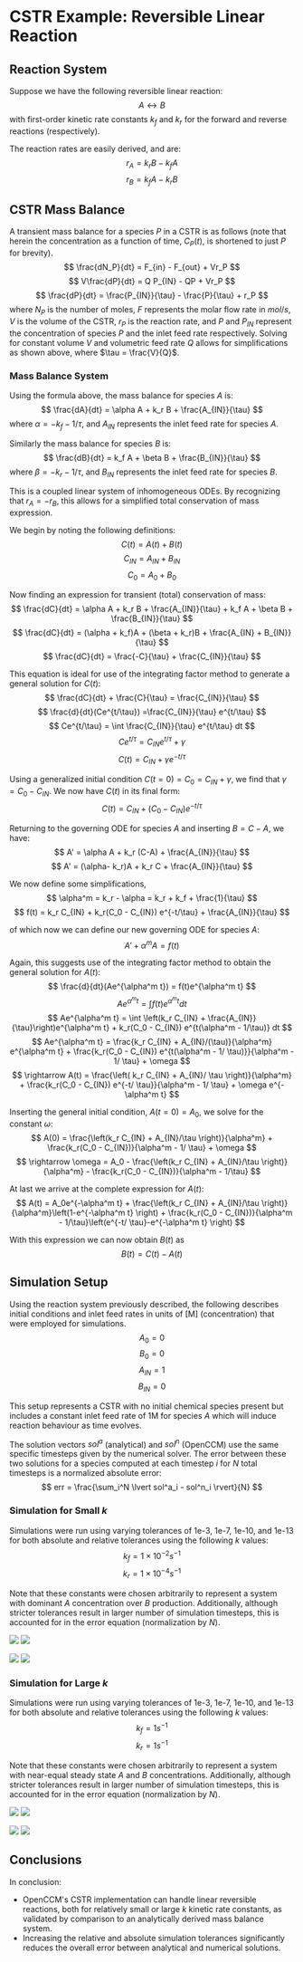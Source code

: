# CSTR Example: Reversible Linear Reaction

## Reaction System

Suppose we have the following reversible linear reaction: $$ A \leftrightarrow B$$ with first-order kinetic rate constants $k_f$ and $k_r$ for the forward and reverse reactions (respectively).

The reaction rates are easily derived, and are:
$$ r_A = k_rB - k_fA $$
$$ r_B = k_fA - k_rB $$

## CSTR Mass Balance

A transient mass balance for a species $P$ in a CSTR is as follows (note that herein the concentration as a function of time, $C_P(t)$, is shortened to just $P$ for brevity).
$$ \frac{dN_P}{dt} = F_{in} - F_{out} + Vr_P $$
$$ V\frac{dP}{dt} = Q P_{IN} - QP + Vr_P $$
$$ \frac{dP}{dt} = \frac{P_{IN}}{\tau} - \frac{P}{\tau} + r_P $$
where $N_P$ is the number of moles, $F$ represents the molar flow rate in $mol/s$, $V$ is the volume of the CSTR, $r_P$ is the reaction rate, and $P$ and $P_{IN}$ represent the concentration of species $P$ and the inlet feed rate respectively.
Solving for constant volume $V$ and volumetric feed rate $Q$ allows for simplifications as shown above, where $\tau = \frac{V}{Q}$.

### Mass Balance System

Using the formula above, the mass balance for species $A$ is: 
$$ \frac{dA}{dt} = \alpha A + k_r B + \frac{A_{IN}}{\tau} $$
where $\alpha = -k_f - 1/\tau$, and $A_{IN}$ represents the inlet feed rate for species $A$. 

Similarly the mass balance for species $B$ is:
$$ \frac{dB}{dt} = k_f A + \beta B + \frac{B_{IN}}{\tau} $$
where $\beta = -k_r - 1/\tau$, and $B_{IN}$ represents the inlet feed rate for species $B$. 

This is a coupled linear system of inhomogeneous ODEs.
By recognizing that $r_A = -r_B$, this allows for a simplified total conservation of mass expression.

We begin by noting the following definitions:
$$ C(t) = A(t) + B(t) $$
$$ C_{IN} = A_{IN} + B_{IN} $$
$$ C_0 = A_0 + B_0 $$

Now finding an expression for transient (total) conservation of mass:
$$ \frac{dC}{dt} = \alpha A + k_r B + \frac{A_{IN}}{\tau} + k_f A + \beta B + \frac{B_{IN}}{\tau} $$
$$ \frac{dC}{dt} = (\alpha + k_f)A + (\beta + k_r)B + \frac{A_{IN} + B_{IN}}{\tau} $$
$$ \frac{dC}{dt} = \frac{-C}{\tau} + \frac{C_{IN}}{\tau} $$

This equation is ideal for use of the integrating factor method to generate a general solution for $C(t)$:
$$ \frac{dC}{dt} + \frac{C}{\tau} = \frac{C_{IN}}{\tau} $$
$$ \frac{d}{dt}(Ce^{t/\tau}) =\frac{C_{IN}}{\tau} e^{t/\tau} $$
$$ Ce^{t/\tau} = \int \frac{C_{IN}}{\tau} e^{t/\tau} dt $$
$$ Ce^{t/\tau} = C_{IN}e^{t/\tau} + \gamma $$
$$ C(t) = C_{IN} + \gamma  e^{-t/\tau} $$

Using a generalized initial condition $C(t=0) = C_0 = C_{IN} + \gamma$, we find that $\gamma = C_0 - C_{IN}$.
We now have $C(t)$ in its final form:
$$ C(t) = C_{IN} + (C_0 - C_{IN}) e^{-t/\tau} $$

Returning to the governing ODE for species $A$ and inserting $B = C-A$, we have:
$$ A' = \alpha A + k_r (C-A) + \frac{A_{IN}}{\tau} $$
$$ A' = (\alpha- k_r)A + k_r C + \frac{A_{IN}}{\tau} $$

We now define some simplifications,
$$ \alpha^m = k_r - \alpha = k_r + k_f + \frac{1}{\tau} $$
$$ f(t) = k_r C_{IN} + k_r(C_0 - C_{IN}) e^{-t/\tau} + \frac{A_{IN}}{\tau} $$

of which now we can define our new governing ODE for species $A$:
$$ A' + \alpha^m A = f(t) $$

Again, this suggests use of the integrating factor method to obtain the general solution for $A(t)$:
$$ \frac{d}{dt}(Ae^{\alpha^m t}) = f(t)e^{\alpha^m t} $$
$$ Ae^{\alpha^m t} = \int f(t)e^{\alpha^m t} dt $$
$$ Ae^{\alpha^m t} = \int \left(k_r C_{IN} + \frac{A_{IN}}{\tau}\right)e^{\alpha^m t} + k_r(C_0 - C_{IN}) e^{t(\alpha^m - 1/\tau)} dt $$
$$ Ae^{\alpha^m t} = \frac{k_r C_{IN} + A_{IN}/(\tau)}{\alpha^m} e^{\alpha^m t} + \frac{k_r(C_0 - C_{IN}) e^{t(\alpha^m - 1/ \tau)}}{\alpha^m - 1/ \tau} + \omega $$
$$ \rightarrow A(t) = \frac{\left( k_r C_{IN} + A_{IN}/ \tau \right)}{\alpha^m} + \frac{k_r(C_0 - C_{IN}) e^{-t/ \tau}}{\alpha^m - 1/ \tau} + \omega e^{-\alpha^m t} $$

Inserting the general initial condition, $A(t=0) = A_0$, we solve for the constant $\omega$:
$$ A(0) = \frac{\left(k_r C_{IN} + A_{IN}/\tau \right)}{\alpha^m} + \frac{k_r(C_0 - C_{IN})}{\alpha^m - 1/ \tau} + \omega $$
$$ \rightarrow \omega = A_0 - \frac{\left(k_r C_{IN} + A_{IN}/\tau \right)}{\alpha^m} - \frac{k_r(C_0 - C_{IN})}{\alpha^m - 1/\tau} $$

At last we arrive at the complete expression for $A(t)$:
$$ A(t) = A_0e^{-\alpha^m t} + \frac{\left(k_r C_{IN} + A_{IN}/\tau \right)}{\alpha^m}\left(1-e^{-\alpha^m t} \right) + \frac{k_r(C_0 - C_{IN})}{\alpha^m - 1/\tau}\left(e^{-t/ \tau}-e^{-\alpha^m t} \right) $$

With this expression we can now obtain $B(t)$ as 
$$ B(t) = C(t) - A(t) $$

## Simulation Setup

Using the reaction system previously described, the following describes initial conditions and inlet feed rates in units of [M] (concentration) that were employed for simulations. 
$$ A_{0} = 0 $$
$$ B_{0} = 0 $$
$$ A_{IN} = 1 $$
$$ B_{IN} = 0 $$

This setup represents a CSTR with no initial chemical species present but includes a constant inlet feed rate of 1M for species $A$ which will induce reaction behaviour as time evolves. 

The solution vectors $sol^a$ (analytical) and $sol^n$ (OpenCCM) use the same specific timesteps given by the numerical solver.
The error between these two solutions for a species computed at each timestep $i$ for $N$ total timesteps is a normalized absolute error:
$$ err = \frac{\sum_i^N \lvert sol^a_i - sol^n_i \rvert}{N} $$

### Simulation for Small $k$

Simulations were run using varying tolerances of 1e-3, 1e-7, 1e-10, and 1e-13 for both absolute and relative tolerances using the following $k$ values:
$$ k_f = 1 \times 10^{-2} s^{-1} $$
$$ k_r = 1 \times 10^{-4} s^{-1} $$

Note that these constants were chosen arbitrarily to represent a system with dominant $A$ concentration over $B$ production. 
Additionally, although stricter tolerances result in larger number of simulation timesteps, this is accounted for in the error equation (normalization by $N$).

![](cstr_reversible_tol_1e-03_small_k.png)
![](cstr_reversible_tol_1e-07_small_k.png)

![](cstr_reversible_tol_1e-10_small_k.png)
![](cstr_reversible_tol_1e-13_small_k.png)

### Simulation for Large $k$

Simulations were run using varying tolerances of 1e-3, 1e-7, 1e-10, and 1e-13 for both absolute and relative tolerances using the following $k$ values:
$$ k_f = 1 s^{-1} $$
$$ k_r = 1 s^{-1} $$

Note that these constants were chosen arbitrarily to represent a system with near-equal steady state $A$ and $B$ concentrations. 
Additionally, although stricter tolerances result in larger number of simulation timesteps, this is accounted for in the error equation (normalization by $N$).

![](cstr_reversible_tol_1e-03_large_k.png)
![](cstr_reversible_tol_1e-07_large_k.png)

![](cstr_reversible_tol_1e-10_large_k.png)
![](cstr_reversible_tol_1e-13_large_k.png)

## Conclusions

In conclusion:
* OpenCCM's CSTR implementation can handle linear reversible reactions, both for relatively small or large $k$ kinetic rate constants, as validated by comparison to an analytically derived mass balance system.
* Increasing the relative and absolute simulation tolerances significantly reduces the overall error between analytical and numerical solutions.